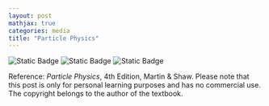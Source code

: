 ```yaml
---
layout: post
mathjax: true
categories: media
title: "Particle Physics"
---
```

![Static Badge](https://img.shields.io/badge/Category-Self_Learning_Notes-blue) ![Static Badge](https://img.shields.io/badge/Subject-Physics-yellow) ![Static Badge](https://img.shields.io/badge/Updating-brown)  

Reference: *Particle Physics*, 4th Edition, Martin & Shaw. Please note that this post is only for personal learning purposes and has no commercial use. The copyright belongs to the author of the textbook.  
